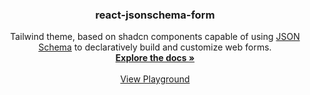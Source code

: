 <p align="center">
  <h3 align="center">react-jsonschema-form</h3>

  <p align="center">
    Tailwind theme, based on shadcn components capable of using <a href="http://json-schema.org/">JSON Schema</a> to declaratively build and customize web forms.
    <br />
    <a href="https://rjsf-team.github.io/react-jsonschema-form/docs/"><strong>Explore the docs »</strong></a>
    <br />
    <br />
    <a href="https://react-jsonschema-form-eight.vercel.app/">View Playground</a>
  </p>
</p>
